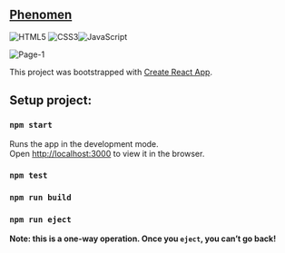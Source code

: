 ## [Phenomen](https://phenomen-react-ts-versel-aq4v-61tcwzk6f-dmitrybanin.vercel.app/)

![HTML5](https://img.shields.io/badge/html5-%23E34F26.svg?style=for-the-badge&logo=html5&logoColor=white) ![CSS3](https://img.shields.io/badge/css3-%231572B6.svg?style=for-the-badge&logo=css3&logoColor=white)![JavaScript](https://img.shields.io/badge/javascript-%23323330.svg?style=for-the-badge&logo=javascript&logoColor=%23F7DF1E)

![Page-1](https://user-images.githubusercontent.com/77890343/210381810-ce7bcdf9-0e93-49bd-bd53-8077fa173745.jpg)

This project was bootstrapped with [Create React App](https://github.com/facebook/create-react-app).

## Setup project:

### `npm start`

Runs the app in the development mode.\
Open [http://localhost:3000](http://localhost:3000) to view it in the browser.

### `npm test`

### `npm run build`

### `npm run eject`

**Note: this is a one-way operation. Once you `eject`, you can’t go back!**



